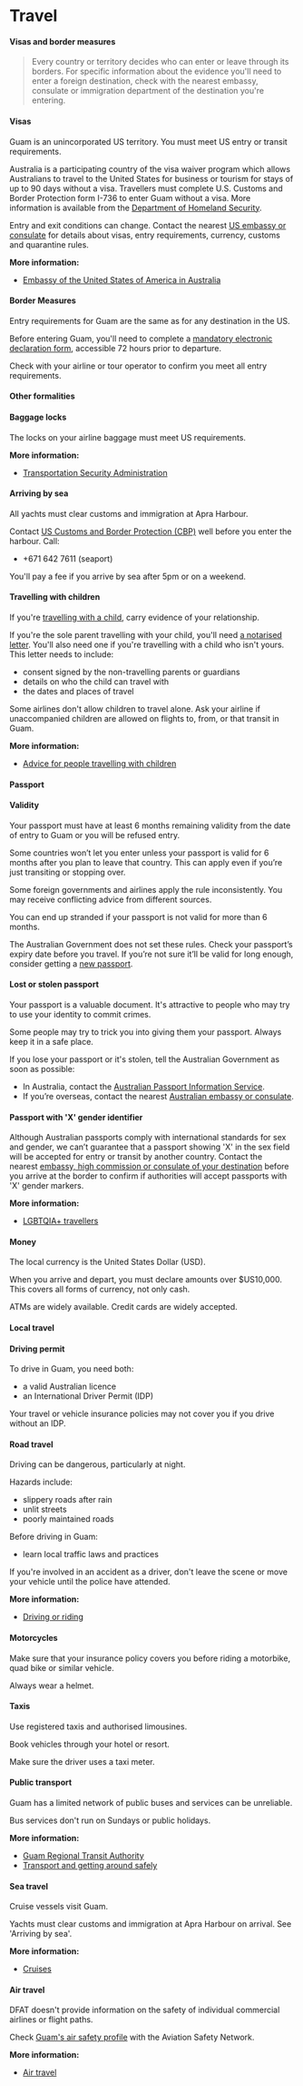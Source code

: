# Travel

#### Visas and border measures

> Every country or territory decides who can enter or leave through its borders. For specific information about the evidence you'll need to enter a foreign destination, check with the nearest embassy, consulate or immigration department of the destination you're entering.

#### Visas

Guam is an unincorporated US territory. You must meet US entry or transit requirements.

Australia is a participating country of the visa waiver program which allows Australians to travel to the United States for business or tourism for stays of up to 90 days without a visa. Travellers must complete U.S. Customs and Border Protection form I-736 to enter Guam without a visa. More information is available from the [Department of Homeland Security](https://www.dhs.gov/visa-waiver-program-requirements).

Entry and exit conditions can change. Contact the nearest [US embassy or consulate](https://protocol.dfat.gov.au/Public/Consulates/212/State) for details about visas, entry requirements, currency, customs and quarantine rules.

**More information:**

* [Embassy of the United States of America in Australia](https://au.usembassy.gov/visas/)

#### Border Measures

Entry requirements for Guam are the same as for any destination in the US.

Before entering Guam, you'll need to complete a [mandatory electronic declaration form](https://guamedf.landing.cards/), accessible 72 hours prior to departure.

Check with your airline or tour operator to confirm you meet all entry requirements.

#### Other formalities

#### Baggage locks

The locks on your airline baggage must meet US requirements.

**More information:**

* [Transportation Security Administration](https://www.tsa.gov/)

#### Arriving by sea

All yachts must clear customs and immigration at Apra Harbour.

Contact [US Customs and Border Protection (CBP)](https://www.cbp.gov/) well before you enter the harbour. Call:

* +671 642 7611 (seaport)

You'll pay a fee if you arrive by sea after 5pm or on a weekend.

#### Travelling with children

If you're [travelling with a child](https://www.smartraveller.gov.au/before-you-go/who-you-are/children), carry evidence of your relationship.

If you're the sole parent travelling with your child, you'll need [a notarised letter](https://www.smartraveller.gov.au/consular-services/notarial-services). You'll also need one if you're travelling with a child who isn't yours. This letter needs to include:

* consent signed by the non-travelling parents or guardians
* details on who the child can travel with
* the dates and places of travel

Some airlines don't allow children to travel alone. Ask your airline if unaccompanied children are allowed on flights to, from, or that transit in Guam.

**More information:**

* [Advice for people travelling with children](https://www.smartraveller.gov.au/before-you-go/who-you-are/children)

#### Passport

#### Validity

Your passport must have at least 6 months remaining validity from the date of entry to Guam or you will be refused entry.

Some countries won’t let you enter unless your passport is valid for 6 months after you plan to leave that country. This can apply even if you’re just transiting or stopping over.

Some foreign governments and airlines apply the rule inconsistently. You may receive conflicting advice from different sources.

You can end up stranded if your passport is not valid for more than 6 months.

The Australian Government does not set these rules. Check your passport’s expiry date before you travel. If you’re not sure it’ll be valid for long enough, consider getting a [new passport](https://www.passports.gov.au/).

#### Lost or stolen passport

Your passport is a valuable document. It's attractive to people who may try to use your identity to commit crimes.

Some people may try to trick you into giving them your passport. Always keep it in a safe place.

If you lose your passport or it's stolen, tell the Australian Government as soon as possible:

* In Australia, contact the [Australian Passport Information Service](https://www.passports.gov.au/contact-us).
* If you’re overseas, contact the nearest [Australian embassy or consulate](http://dfat.gov.au/about-us/our-locations/missions/Pages/our-embassies-and-consulates-overseas.aspx).

#### Passport with 'X' gender identifier

Although Australian passports comply with international standards for sex and gender, we can’t guarantee that a passport showing 'X' in the sex field will be accepted for entry or transit by another country. Contact the nearest [embassy, high commission or consulate of your destination](https://protocol.dfat.gov.au/Public/MissionsInAustralia) before you arrive at the border to confirm if authorities will accept passports with 'X' gender markers.

**More information:**

* [LGBTQIA+ travellers](https://www.smartraveller.gov.au/before-you-go/who-you-are/LGBTI)

#### Money

The local currency is the United States Dollar (USD).

When you arrive and depart, you must declare amounts over $US10,000. This covers all forms of currency, not only cash.

ATMs are widely available. Credit cards are widely accepted.

#### Local travel

#### Driving permit

To drive in Guam, you need both:

* a valid Australian licence
* an International Driver Permit (IDP)

Your travel or vehicle insurance policies may not cover you if you drive without an IDP.

#### Road travel

Driving can be dangerous, particularly at night.

Hazards include:

* slippery roads after rain
* unlit streets
* poorly maintained roads

Before driving in Guam:

* learn local traffic laws and practices

If you're involved in an accident as a driver, don't leave the scene or move your vehicle until the police have attended.

**More information:**

* [Driving or riding](/before-you-go/getting-around/road-safety "Road safety")

#### Motorcycles

Make sure that your insurance policy covers you before riding a motorbike, quad bike or similar vehicle.

Always wear a helmet.

#### Taxis

Use registered taxis and authorised limousines.

Book vehicles through your hotel or resort.

Make sure the driver uses a taxi meter.

#### Public transport

Guam has a limited network of public buses and services can be unreliable.

Bus services don't run on Sundays or public holidays.

**More information:**

* [Guam Regional Transit Authority](http://www.visitguam.com/plan/transportation/buses/)
* [Transport and getting around safely](/before-you-go/getting-around/public-transport "Public transport")

#### Sea travel

Cruise vessels visit Guam.

Yachts must clear customs and immigration at Apra Harbour on arrival. See 'Arriving by sea'.

**More information:**

* [Cruises](/before-you-go/getting-around/cruises "Going on a cruise")

#### Air travel

DFAT doesn't provide information on the safety of individual commercial airlines or flight paths.

Check [Guam's air safety profile](https://aviation-safety.net/database/country/country.php?id=Ngu) with the Aviation Safety Network.

**More information:**

* [Air travel](/before-you-go/getting-around/air-travel "Travelling by air")